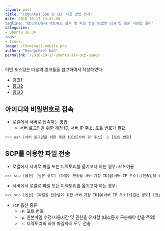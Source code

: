 ```yaml
---
layout: post
title: "[Ubuntu] SSH 및 SCP 사용 방법 정리"
date: 2018-10-17 13:43:08
tagline: "Ubuntu에서 네트워크 접속 및 파일 전송 방법인 SSH 및 SCP 사용법 정리"
categories:
- Ubuntu 16.04
tags:
- linux
image: /thumbnail-mobile.png
author: "Hyungcheol Noh"
permalink: /2018-10-17-ubuntu-ssh-scp-usage
---
```


이번 포스팅은 다음의 링크들을 참고하여서 작성하였다:
- [링크1](http://programmingskills.net/archives/315)
- [링크2](https://www.yongbok.net/blog/%EB%A6%AC%EB%88%85%EC%8A%A4-ssh-%ED%8C%8C%EC%9D%BC-%EC%A0%84%EC%86%A1-scp/)
- [링크3](http://faq.hostway.co.kr/?mid=Linux_ETC&page=8&document_srl=1426)

## 아이디와 비밀번호로 접속
- 로컬에서 서버로 접속하는 방법
  - 서버 로그인을 위한 계정 ID, 서버 IP 주소, 포트 번호가 필요
  
```bash
>>> ssh [서버 로그인을 위한 계정 ID]@[서버 IP 주소] -p [포트 번호]
```

## SCP를 이용한 파일 전송
- 로컬에서 서버로 파일 또는 디렉토리를 옮기고자 하는 경우: `SCP` 이용

```bash
>>> scp [옵션] [원본 경로] [파일이 전송될 서버 계정 ID]@[서버 IP 주소]:[전송받을 경로]
```

- 서버에서 로컬로 파일 또는 디렉토리를 옮기고자 하는 경우:

```bash
>>> scp [옵션] [파일을 전송받기 위한 서버 계정 ID]@[서버 IP 주소]:[원본 경로] [전송받을 경로]
```

- `SCP` 옵션 종류
  - `-P`: 포트 번호
  - `-p`: 원본파일 수정/사용시간 및 권한을 유지함 (대소문자 구분해야 함을 주의)
  - `-r`: 디렉토리의 하위 파일까지 모두 전송
  

